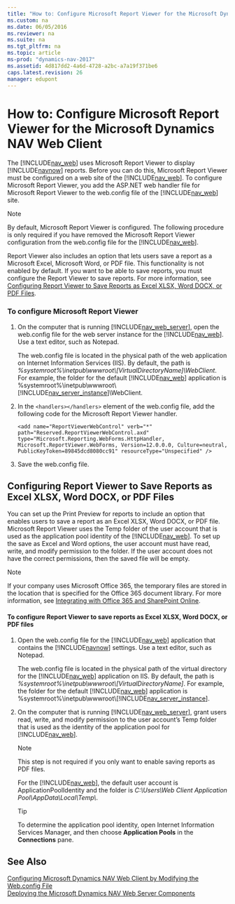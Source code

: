 ```yaml
---
title: "How to: Configure Microsoft Report Viewer for the Microsoft Dynamics NAV Web Client"
ms.custom: na
ms.date: 06/05/2016
ms.reviewer: na
ms.suite: na
ms.tgt_pltfrm: na
ms.topic: article
ms-prod: "dynamics-nav-2017"
ms.assetid: 4d817dd2-4a6d-4728-a2bc-a7a19f371be6
caps.latest.revision: 26
manager: edupont
---
```

# How to: Configure Microsoft Report Viewer for the Microsoft Dynamics NAV Web Client
The [!INCLUDE[nav_web](includes/nav_web_md.md)] uses Microsoft Report Viewer to display [!INCLUDE[navnow](includes/navnow_md.md)] reports. Before you can do this, Microsoft Report Viewer must be configured on a web site of  the [!INCLUDE[nav_web](includes/nav_web_md.md)]. To configure Microsoft Report Viewer, you add the ASP.NET web handler file for Microsoft Report Viewer to the web.config file of the [!INCLUDE[nav_web](includes/nav_web_md.md)] site.  
  
> [!NOTE]  
>  By default, Microsoft Report Viewer is configured. The following procedure is only required if you have removed the Microsoft Report Viewer configuration from the web.config file for the [!INCLUDE[nav_web](includes/nav_web_md.md)].  
  
 Report Viewer also includes an option that lets users save a report as a Microsoft Excel, Microsoft Word, or PDF file. This functionality is not enabled by default. If you want to be able to save reports, you must configure the Report Viewer to save reports. For more information, see [Configuring Report Viewer to Save Reports as Excel XLSX, Word DOCX, or PDF Files](../Topic/How%20to:%20Configure%20Microsoft%20Report%20Viewer%20for%20the%20Microsoft%20Dynamics%20NAV%20Web%20Client.md#Save).  
  
### To configure Microsoft Report Viewer  
  
1.  On the computer that is running [!INCLUDE[nav_web_server](includes/nav_web_server_md.md)],  open the web.config file for the web server instance for the [!INCLUDE[nav_web](includes/nav_web_md.md)]. Use a text editor, such as Notepad.  
  
     The web.config file is located in the physical path of the web application on Internet Information Services \(IIS\). By default, the path is *%systemroot%\\inetpub\\wwwroot\\\[VirtualDirectoryName\]\\WebClient*. For example, the folder for the default [!INCLUDE[nav_web](includes/nav_web_md.md)] application is %systemroot%\\inetpub\\wwwroot\\[!INCLUDE[nav_server_instance](includes/nav_server_instance_md.md)]\\WebClient.  
  
2.  In the `<handlers></handlers>` element of the web.config file, add the following code for the Microsoft Report Viewer handler.  
  
    ```  
    <add name="ReportViewerWebControl" verb="*" path="Reserved.ReportViewerWebControl.axd" type="Microsoft.Reporting.WebForms.HttpHandler, Microsoft.ReportViewer.WebForms, Version=12.0.0.0, Culture=neutral, PublicKeyToken=89845dcd8080cc91" resourceType="Unspecified" />  
    ```  
  
3.  Save the web.config file.  
  
##  <a name="Save"></a> Configuring Report Viewer to Save Reports as Excel XLSX, Word DOCX, or PDF Files  
 You can set up the Print Preview for reports to include an option that enables users to save a report as an Excel XLSX, Word DOCX, or PDF file. Microsoft Report Viewer uses the Temp folder of the user account that is used as the application pool identity of the [!INCLUDE[nav_web](includes/nav_web_md.md)]. To set up the save as Excel and Word options, the user account must have read, write, and modify permission to the folder. If the user account does not have the correct permissions, then the saved file will be empty.  
  
> [!NOTE]  
>  If your company uses Microsoft Office 365, the temporary files are stored in the location that is specified for the Office 365 document library. For more information, see [Integrating with Office 365 and SharePoint Online](../Topic/Integrating%20with%20Office%20365%20and%20SharePoint%20Online.md).  
  
#### To configure Report Viewer to save reports as Excel XLSX, Word DOCX, or PDF files  
  
1.  Open the web.config file for the [!INCLUDE[nav_web](includes/nav_web_md.md)] application that contains the [!INCLUDE[navnow](includes/navnow_md.md)] settings. Use a text editor, such as Notepad.  
  
     The web.config file is located in the physical path of the virtual directory for the [!INCLUDE[nav_web](includes/nav_web_md.md)] application on IIS. By default, the path is *%systemroot%\\inetpub\\wwwroot\\\[VirtualDirectoryName\]*. For example, the folder for the default [!INCLUDE[nav_web](includes/nav_web_md.md)] application is %systemroot%\\inetpub\\wwwroot\\[!INCLUDE[nav_server_instance](includes/nav_server_instance_md.md)].  
  
2.  On the computer that is running [!INCLUDE[nav_web_server](includes/nav_web_server_md.md)], grant users read, write, and modify permission to the user account’s Temp folder that is used as the identity of the application pool for [!INCLUDE[nav_web](includes/nav_web_md.md)].  
  
    > [!NOTE]  
    >  This step is not required if you only want to enable saving reports as PDF files.  
  
     For the [!INCLUDE[nav_web](includes/nav_web_md.md)], the default user account is ApplicationPoolIdentity and the folder is *C:\\Users\\Web Client Application Pool\\AppData\\Local\\Temp\\*.  
  
    > [!TIP]  
    >  To determine the application pool identity, open Internet Information Services Manager, and then choose **Application Pools** in the **Connections** pane.  
  
## See Also  
 [Configuring Microsoft Dynamics NAV Web Client by Modifying the Web.config File](Configuring-Microsoft-Dynamics-NAV-Web-Client-by-Modifying-the-Web.config-File.md)   
 [Deploying the Microsoft Dynamics NAV Web Server Components](Deploying-the-Microsoft-Dynamics-NAV-Web-Server-Components.md)